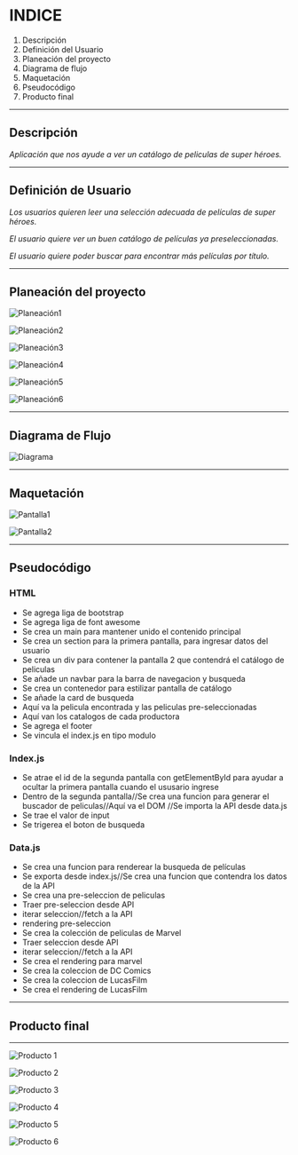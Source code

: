 # **INDICE**

1. Descripción
2. Definición del Usuario
3. Planeación del proyecto
4. Diagrama de flujo
5. Maquetación
6. Pseudocódigo
7. Producto final

---

## **Descripción**

_Aplicación que nos ayude a ver un catálogo de peliculas de super héroes._

---

## **Definición de Usuario**

_Los usuarios quieren leer una selección adecuada de películas de super héroes._

_El usuario quiere ver un buen catálogo de películas ya preseleccionadas._

_El usuario quiere poder buscar para encontrar más películas por título._

---

## **Planeación del proyecto**

![Planeación1](./assets/1.Planning.png)

![Planeación2](./assets/2.Planning.png)

![Planeación3](./assets/3.Planning.png)

![Planeación4](./assets/4.Planning.png)

![Planeación5](./assets/5.Planning.png)

![Planeación6](./assets/6.Planning.png)

---

## **Diagrama de Flujo**

![Diagrama](./assets/Mexflix.png)

---

## **Maquetación**

![Pantalla1](./assets/pantalla1.png)

![Pantalla2](./assets/pantalla2.png)

---

## **Pseudocódigo**

### HTML

* Se agrega liga de bootstrap
* Se agrega liga de font awesome
* Se crea un main para mantener unido el contenido principal
* Se crea un section para la primera pantalla, para ingresar datos del usuario
* Se crea un div para contener la pantalla 2 que contendrá el catálogo de peliculas
* Se añade un navbar para la barra de navegacion y busqueda
* Se crea un contenedor para estilizar pantalla de catálogo
* Se añade la card de busqueda
* Aquí va la pelicula encontrada y las peliculas pre-seleccionadas
* Aquí van los catalogos de cada productora
* Se agrega el footer
* Se vincula el index.js en tipo modulo

### Index.js

* Se atrae el id de la segunda pantalla con getElementById para ayudar a ocultar la primera pantalla cuando el ususario ingrese
* Dentro de la segunda pantalla//Se crea una funcion para generar el buscador de peliculas//Aquí va el DOM //Se importa la API desde data.js
* Se trae el valor de input
* Se trigerea el boton de busqueda

### Data.js

* Se crea una funcion para renderear la busqueda de películas
* Se exporta desde index.js//Se crea una funcion que contendra los datos de la API
* Se crea una pre-seleccion de peliculas
* Traer pre-seleccion desde API
* iterar seleccion//fetch a la API
* rendering pre-seleccion
* Se crea la colección de peliculas de Marvel
* Traer seleccion desde API
* iterar seleccion//fetch a la API
* Se crea el rendering para marvel
* Se crea la coleccion de DC Comics
* Se crea la coleccion de LucasFilm
* Se crea el rendering de LucasFilm

---

## **Producto final**

---
![Producto 1](./assets/Producto1.png)

![Producto 2](./assets/Producto2.png)

![Producto 3](./assets/Producto3.png)

![Producto 4](./assets/Producto4.png)

![Producto 5](./assets/Producto5.png)

![Producto 6](./assets/Producto6.png)